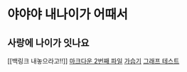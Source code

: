 # 야야야 내나이가 어때서
## 사랑에 나이가 잇나요


[[백링크 내놓으라고!!]]
[마크다운 2번째 파일](Obsidian/마크다운/마크다운%202번째%20파일.md)
[가습기](Git/가습기.md)
[그래프 테스트](Obsidian/마크다운/그래프%20테스트.md)